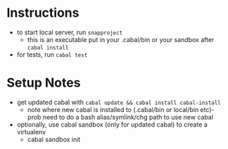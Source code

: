 Instructions
============

- to start local server, run `snapproject`
    - this is an executable put in your .cabal/bin or your sandbox after `cabal install`
- for tests, run `cabal test`

Setup Notes
===========
- get updated cabal with `cabal update && cabal install cabal-install`
	- note where new cabal is installed to (.cabal/bin or local/bin etc)- prob need to do a bash alias/symlink/chg path to use new cabal
- optionally, use cabal sandbox (only for updated cabal) to create a virtualenv
	- cabal sandbox init
